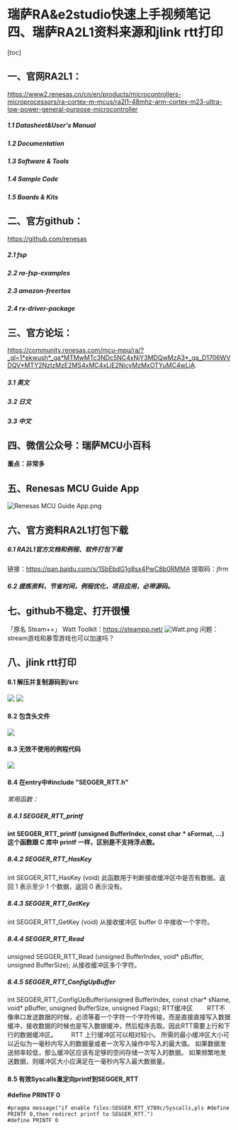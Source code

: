 # 瑞萨RA&e2studio快速上手视频笔记 四、瑞萨RA2L1资料来源和jlink rtt打印
[toc]

## 一、官网RA2L1：
https://www2.renesas.cn/cn/en/products/microcontrollers-microprocessors/ra-cortex-m-mcus/ra2l1-48mhz-arm-cortex-m23-ultra-low-power-general-purpose-microcontroller

##### 1.1 Datasheet&User's Manual
##### 1.2 Documentation
##### 1.3 Software & Tools
##### 1.4 Sample Code
##### 1.5 Boards & Kits

## 二、官方github：
https://github.com/renesas
##### 2.1 fsp
##### 2.2 ra-fsp-examples
##### 2.3 amazon-freertos
##### 2.4 rx-driver-package

## 三、官方论坛：
https://community.renesas.com/mcu-mpu/ra/?_gl=1*ekwush*_ga*MTMwMTc3NDc5NC4xNjY3MDQwMzA3*_ga_D1706WVDQV*MTY2NzIzMzE2MS4xMC4xLjE2NjcyMzMxOTYuMC4wLjA.
##### 3.1 英文
##### 3.2 日文
##### 3.3 中文

## 四、微信公众号：瑞萨MCU小百科
**重点：非常多**

## 五、Renesas MCU Guide App
![Renesas MCU Guide App.png](./images/Renesas%20MCU%20Guide%20App.png)

## 六、官方资料RA2L1打包下载
##### 6.1 RA2L1官方文档和例程、软件打包下载
链接：https://pan.baidu.com/s/1SbEbdG1g8sx4PwC8b0RMMA 
提取码：jfrm
##### 6.2 提炼资料，节省时间，例程优化，项目应用，必带源码。

## 七、github不稳定、打开很慢

「原名 Steam++」
Watt Toolkit：https://steampp.net/
![Watt.png](./images/watt.png)
问题：stream游戏和暴雪游戏也可以加速吗？

## 八、jlink rtt打印

#### 8.1 解压并复制源码到/src
![](./images/RTT%20source%20unzip.png)
![](./images/cp_link.png)
#### 8.2 包含头文件
![](./images/includes.png)
#### 8.3 无效不使用的例程代码
![](./images/disable_unused.png)
#### 8.4 在entry中#include "SEGGER_RTT.h"
*常用函数：*

##### 8.4.1 SEGGER_RTT_printf
**int SEGGER_RTT_printf (unsigned BufferIndex, const char * sFormat, …)
这个函数跟 C 库中 printf 一样，区别是不支持浮点数。**

##### 8.4.2 SEGGER_RTT_HasKey
int SEGGER_RTT_HasKey (void)
此函数用于判断接收缓冲区中是否有数据。返回 1 表示至少 1 个数据，返回 0 表示没有。

##### 8.4.3 SEGGER_RTT_GetKey
int SEGGER_RTT_GetKey (void)
从接收缓冲区 buffer 0 中接收一个字符。

##### 8.4.4 SEGGER_RTT_Read
unsigned SEGGER_RTT_Read (unsigned BufferIndex, void* pBuffer, unsigned BufferSize);
从接收缓冲区多个字符。

##### 8.4.5 SEGGER_RTT_ConfigUpBuffer
int SEGGER_RTT_ConfigUpBuffer(unsigned BufferIndex, const char* sName, void* pBuffer, unsigned BufferSize, unsigned Flags);
RTT缓冲区
  RTT不像串口发送数据的时候，必须等着一个字符一个字符传输，而是直接直接写入数据缓冲，接收数据的时候也是写入数据缓冲，然后程序去取。因此RTT需要上行和下行的数据缓冲区。
  RTT 上行缓冲区可以相对较小。 所需的最小缓冲区大小可以近似为一毫秒内写入的数据量或者一次写入操作中写入的最大值。 如果数据发送频率较低，那么缓冲区应该有足够的空间存储一次写入的数据。 如果频繁地发送数据，则缓冲区大小应满足在一毫秒内写入最大数据量。


#### 8.5 有效Syscalls重定向printf到SEGGER_RTT
**#define PRINTF 0**
```
#pragma message("if enable files:SEGGER_RTT_V780c/Syscalls,pls #define PRINTF 0,then redirect printf to SEGGER_RTT.")
#define PRINTF 0
```





